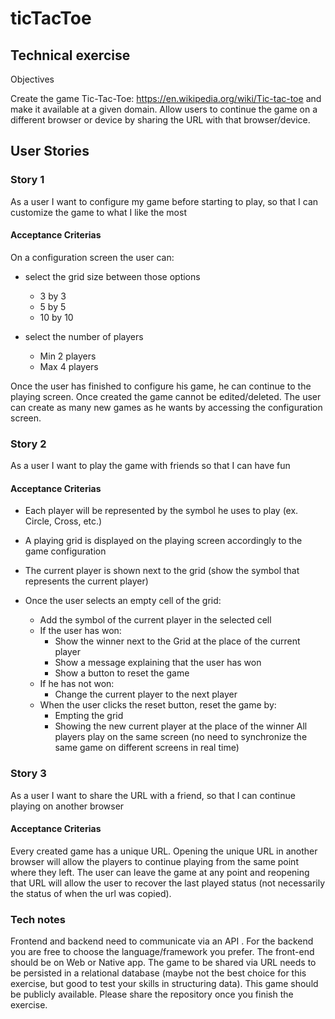 # ticTacToe

## Technical exercise

Objectives

Create the game Tic-Tac-Toe:  https://en.wikipedia.org/wiki/Tic-tac-toe and make it available at a given domain.
Allow users to continue the game on a different browser or device by sharing the URL with that browser/device.

## User Stories

### Story 1

As a user I want to configure my game before starting to play, so that I can customize the game to what I like the most

#### Acceptance Criterias
On a configuration screen the user can:
 - select the grid size between those options
   - 3 by 3
   - 5 by 5
   - 10 by 10

- select the number of players
  - Min 2 players
  - Max 4 players

Once the user has finished to configure his game, he can continue to the playing screen.
Once created the game cannot be edited/deleted.
The user can create as many new games as he wants by accessing the configuration screen.

### Story 2
As a user I want to play the game with friends so that I can have fun

#### Acceptance Criterias
- Each player will be represented by the symbol he uses to play (ex. Circle, Cross, etc.)
- A playing grid is displayed on the playing screen accordingly to the game configuration
- The current player is shown next to the grid (show the symbol that represents the current player)

- Once the user selects an empty cell of the grid:
  - Add the symbol of the current player in the selected cell
  - If the user has won:
    - Show the winner next to the Grid at the place of the current player
    - Show a message explaining that the user has won
    - Show a button to reset the game
  - If he has not won:
    - Change the current player to the next player
  - When the user clicks the reset button, reset the game by:  
    - Empting the grid  
    - Showing the new current player at the place of the winner
All players play on the same screen (no need to synchronize the same game on different screens in real time)

### Story 3
As a user I want to share the URL with a friend, so that I can continue playing on another browser

#### Acceptance Criterias

Every created game has a unique URL. 
Opening the unique URL in another browser will allow the players to continue playing from the same point where they left. 
The user can leave the game at any point and reopening that URL will allow the user to recover the last played status (not necessarily the status of when the url was copied).

### Tech notes
Frontend and backend need to communicate via an API .
For the backend you are free to choose the language/framework you prefer.
The front-end should be on Web or Native app.
The game to be shared via URL needs to be persisted in a relational database (maybe not the best choice for this exercise, but good to test your skills in structuring data).
This game should be publicly available.
Please share the repository once you finish the exercise.
